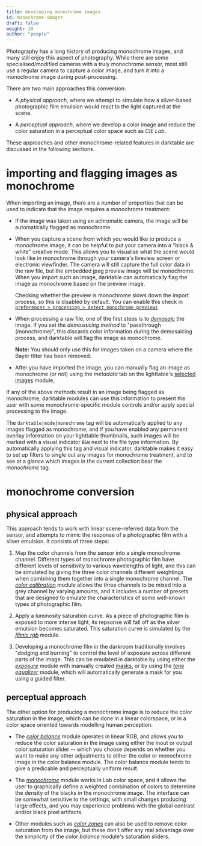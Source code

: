 ```yaml
---
title: developing monochrome images
id: monochrome-images
draft: false
weight: 10
author: "people"
---
```


Photography has a long history of producing monochrome images, and many still enjoy this aspect of photography. While there are some specialised/modified cameras with a truly monochrome sensor, most still use a regular camera to capture a color image, and turn it into a monochrome image during post-processing.

There are two main approaches this conversion:

- A _physical approach_, where we attempt to simulate how a silver-based photographic film emulsion would react to the light captured at the scene.

- A _perceptual approach_, where we develop a color image and reduce the color saturation in a perceptual color space such as _CIE Lab_.

These approaches and other monochrome-related features in darktable are discussed in the following sections.

# importing and flagging images as monochrome

When importing an image, there are a number of properties that can be used to indicate that the image requires a monochrome treatment:

- If the image was taken using an achromatic camera, the image will be automatically flagged as monochrome.

- When you capture a scene from which you would like to produce a monochrome image, it can be helpful to put your camera into a "black & white" creative mode. This allows you to visualise what the scene would look like in monochrome through your camera's liveview screen or electronic viewfinder. The camera will still capture the full color data in the raw file, but the embedded jpeg preview image will be monochrome. When you import such an image, darktable can automatically flag the image as monochrome based on the preview image.

  Checking whether the preview is monochrome slows down the import process, so this is disabled by default. You can enable this check in [`preferences > processing > detect monochrome previews`](../preferences-settings/processing.md)  

- When processing a raw file, one of the first steps is to [_demosaic_](../module-reference/processing-modules/demosaic.md) the image. If you set the _demosaicing method_ to "passthrough (monochrome)", this discards color information during the demosaicing process, and darktable will flag the image as monochrome. 

  **Note:** You should only use this for images taken on a camera where the Bayer filter has been removed.

- After you have imported the image, you can manually flag an image as monochrome (or not) using the _metadata_ tab on the lighttable's [selected images](../module-references/utility-modules/lighttable/selected-files.md) module,

If any of the above methods result in an image being flagged as monochrome, darktable modules can use this information to present the user with some monochrome-specific module controls and/or apply special processing to the image.

The `darktable|mode|monochrome` tag will be automatically applied to any images flagged as monochrome, and if you have enabled any permanent overlay information on your lighttable thumbnails, such images will be marked with a visual indicator `B&W` next to the file type information. By automatically applying this tag and visual indicator, darktable makes it easy to set up filters to single out any images for monochrome treatment, and to see at a glance which images in the current collection bear the _monochrome_ tag.

# monochrome conversion

## physical approach

This approach tends to work with linear scene-referred data from the sensor, and attempts to mimic the response of a photographic film with a silver emulsion. It consists of three steps:

1. Map the color channels from the sensor into a single monochrome channel. Different types of monochrome photographic film have different levels of sensitivity to various wavelengths of light, and this can be simulated by giving the three color channels different weightings when combining them together into a single monochrome channel. The [_color calibration_](../module-reference/processing-modules/color-calibration.md) module allows the three channels to be mixed into a grey channel by varying amounts, and it includes a number of presets that are designed to emulate the characteristics of some well-known types of photographic film.

2. Apply a luminosity saturation curve. As a piece of photographic film is exposed to more intense light, its repsonse will fall off as the silver emulsion becomes saturated. This saturation curve is simulated by the [_filmic rgb_](../module-reference/processing-modules/filmic-rgb.md) module.

3. Developing a monochrome film in the darkroom traditionally involves "dodging and burning" to control the level of exposure across different parts of the image. This can be emulated in darktable by using either the [_exposure_](../module-reference/processing-modules/exposure.md) module with manually created [masks](../darkroom/masking-and-blending/overview.md), or by using the [_tone equalizer_](../module-reference/processing-modules/tone-equalizer.md) module, which will automatically generate a mask for you using a guided filter.

## perceptual approach

The other option for producing a monochrome image is to reduce the color saturation in the image, which can be done in a linear colorspace, or in a color space oriented towards modelling human perception.

- The [_color balance_](../module-reference/processing-modules/color-balance.md) module operates in linear RGB, and allows you to reduce the color saturation in the image using either the inout or output color saturation slider -- which you choose depends on whether you want to make any other adjustments to either the color or monochrome image in the color balance module. The color balance module tends to give a predicable and perceptually uniform result.

- The [_monochrome_](../module-reference/processing-modules/monochrome.md) module works in Lab color space, and it allows the user to graphically define a weighted combination of colors to determine the density of the blacks in the monochrome image. The interface can be somewhat sensitive to the settings, with small changes producing large effects, and you may experience problems with the global contrast and/or black pixel artifacts.

- Other modules such as [_color zones_](../module-reference/processing-modules/color-zones.md) can also be used to remove color saturation from the image, but these don't offer any real advantage over the simplicity of the _color balance_ module's saturation sliders.

